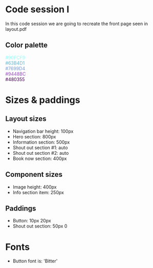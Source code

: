 # Code session I
In this code session we are going to recreate the front page seen in layout.pdf

## Color palette
<div style="color:#90FCF9">#90FCF9</div>
<div style="color:#63B4D1">#63B4D1</div>
<div style="color:#7699D4">#7699D4</div>
<div style="color:#9448BC">#9448BC</div>
<div style="color:#480355">#480355</div>

# Sizes & paddings
## Layout sizes
 - Navigation bar height: 100px
 - Hero section: 800px
 - Information section: 500px
 - Shout out section #1: auto
 - Shout out section #2: auto
 - Book now section: 400px

## Component sizes
 - Image height: 400px
 - Info section item: 250px

## Paddings
 - Button: 10px 20px
 - Shout out section: 50px 0

# Fonts
 - Button font is: 'Bitter'